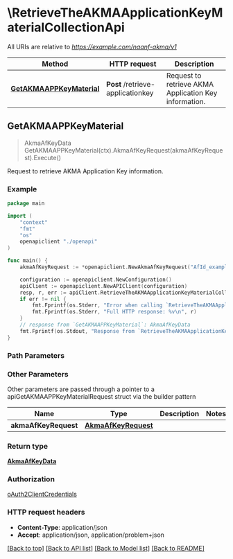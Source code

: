 # \RetrieveTheAKMAApplicationKeyMaterialCollectionApi

All URIs are relative to *https://example.com/naanf-akma/v1*

Method | HTTP request | Description
------------- | ------------- | -------------
[**GetAKMAAPPKeyMaterial**](RetrieveTheAKMAApplicationKeyMaterialCollectionApi.md#GetAKMAAPPKeyMaterial) | **Post** /retrieve-applicationkey | Request to retrieve AKMA Application Key information.



## GetAKMAAPPKeyMaterial

> AkmaAfKeyData GetAKMAAPPKeyMaterial(ctx).AkmaAfKeyRequest(akmaAfKeyRequest).Execute()

Request to retrieve AKMA Application Key information.

### Example

```go
package main

import (
    "context"
    "fmt"
    "os"
    openapiclient "./openapi"
)

func main() {
    akmaAfKeyRequest := *openapiclient.NewAkmaAfKeyRequest("AfId_example", "AKId_example") // AkmaAfKeyRequest | 

    configuration := openapiclient.NewConfiguration()
    apiClient := openapiclient.NewAPIClient(configuration)
    resp, r, err := apiClient.RetrieveTheAKMAApplicationKeyMaterialCollectionApi.GetAKMAAPPKeyMaterial(context.Background()).AkmaAfKeyRequest(akmaAfKeyRequest).Execute()
    if err != nil {
        fmt.Fprintf(os.Stderr, "Error when calling `RetrieveTheAKMAApplicationKeyMaterialCollectionApi.GetAKMAAPPKeyMaterial``: %v\n", err)
        fmt.Fprintf(os.Stderr, "Full HTTP response: %v\n", r)
    }
    // response from `GetAKMAAPPKeyMaterial`: AkmaAfKeyData
    fmt.Fprintf(os.Stdout, "Response from `RetrieveTheAKMAApplicationKeyMaterialCollectionApi.GetAKMAAPPKeyMaterial`: %v\n", resp)
}
```

### Path Parameters



### Other Parameters

Other parameters are passed through a pointer to a apiGetAKMAAPPKeyMaterialRequest struct via the builder pattern


Name | Type | Description  | Notes
------------- | ------------- | ------------- | -------------
 **akmaAfKeyRequest** | [**AkmaAfKeyRequest**](AkmaAfKeyRequest.md) |  | 

### Return type

[**AkmaAfKeyData**](AkmaAfKeyData.md)

### Authorization

[oAuth2ClientCredentials](../README.md#oAuth2ClientCredentials)

### HTTP request headers

- **Content-Type**: application/json
- **Accept**: application/json, application/problem+json

[[Back to top]](#) [[Back to API list]](../README.md#documentation-for-api-endpoints)
[[Back to Model list]](../README.md#documentation-for-models)
[[Back to README]](../README.md)

